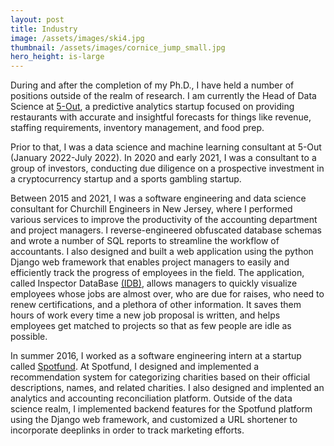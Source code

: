 ```yaml
--- 
layout: post
title: Industry
image: /assets/images/ski4.jpg
thumbnail: /assets/images/cornice_jump_small.jpg
hero_height: is-large
---
```


During and after the completion of my Ph.D., I have held a number of positions outside of the realm of research.  I am currently the Head of Data Science at [5-Out](https://www.5out.io/), a predictive analytics startup focused on providing restaurants with accurate and insightful forecasts for things like revenue, staffing requirements, inventory management, and food prep.

Prior to that, I was a data science and machine learning consultant at 5-Out (January 2022-July 2022).
In 2020 and early 2021, I was a consultant to a group of investors, conducting due diligence on a prospective investment in a cryptocurrency startup and a sports gambling startup.

Between 2015 and 2021, I was a software engineering and data science consultant for Churchill Engineers in New Jersey, where I performed various services to improve the productivity of the accounting department and project managers.  I reverse-engineered obfuscated database schemas and wrote a number of SQL reports to streamline the workflow of accountants.  I also designed and built a web application using the python Django web framework that enables project managers to easily and efficiently track the progress of employees in the field.  The application, called Inspector DataBase [(IDB)](churchillidb.com), allows managers to quickly visualize employees whose jobs are almost over, who are due for raises, who need to renew certifications, and a plethora of other information.  It saves them hours of work every time a new job proposal is written, and helps employees get matched to projects so that as few people are idle as possible.

In summer 2016, I worked as a software engineering intern at a startup called [Spotfund](https://www.spotfund.com/).  At Spotfund, I designed and implemented a recommendation system for categorizing charities based on their official descriptions, names, and related charities.  I also designed and implented an analytics and accounting reconciliation platform.  Outside of the data science realm, I implemented backend features for the Spotfund platform using the Django web framework, and customized a URL shortener to incorporate deeplinks in order to track marketing efforts.